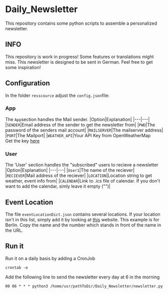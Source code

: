 # Daily_Newsletter
This repository contains some python scripts to assemble a personalized newsletter.

## INFO
This repository is work in progress! Some features or translations might miss. This newsletter is designed to be sent in German.
Feel free to get some inspiration!

## Configuration
In the folder `resscource` adjust the `config.json`file:

### App
The `App`section handles the Mail sender. 
|Option|Explanation|
|---|---|
|`SENDER`|Email address of the sender to get the newsletter from|
|`PWD`|The password of the senders mail account|
|`MAILSERVER`|The mailserver address|
|`PORT`|The Mailport|
|`WEATHER_API`|Your API Key from OpenWeatherMap<br>Get the key [here](https://openweathermap.org/api)

### User
The 'User' section handles the "subscribed" users to recieve a newsletter
|Option|Explanation|
|---|---|
|`User1`|The name of the reciever|
|`RECIEVER`|Mail address of the reciever|
|`LOCATION`|Location string to get weather, event info from|
|`CALENDAR`|Link to .ics file of calendar. If you don't want to add the calendar, simly leave it empty ("")|

## Event Location 
The file `eventLocationDict.json` contains several locations. If your location isn't in this list, simply add it by looking at [this](https://www.regioactive.de/events/14356/berlin/veranstaltungen-party-konzerte) website. This example is for Berlin. Copy the name and the number which stands in front of the name in the URL.

## Run it
Run it on a daily basis by adding a CronJob
```
crontab -e
```
Add the following line to send the newsletter every day at 6 in the morning
```
00 06 * * * python3 /home/usr/pathToDir/Daily_Newsletter/newsletter.py
```